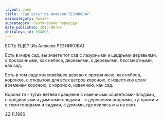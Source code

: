 ```yaml
---
layout: poem
title: "Ещё есть? Из Алексея РЕЗНИКОВА"
maincategory: Поэзия
subcategory: Поэтические переводы
date_published: 2013-08-09
chitalnya_id: 854895
---
```




ЕСТЬ ЕЩЁ?
(Из Алексея РЕЗНИКОВА)

Есть в мире сад,
вы знаете тот сад
с лазурными и щедрыми деревьями,
с прозрачными, как небеса, деревьями,
с деревьями,
бессмертными, как сад.

Есть в том саду
красивейшее дерево
с прозрачною, как небеса, короною,
с открытою для всех ветров короною,
с известною всем временам короною,
с короною,
извечною, как сад.

Корона та -
тугих ветвей сращение
с извечными соцветьями-плодами,
с предивными и дымными плодами -
с деревнями родными,
хуторами
и с теми городами и садами,
с домами,
где явились мы
на свет.

22.11.1966






